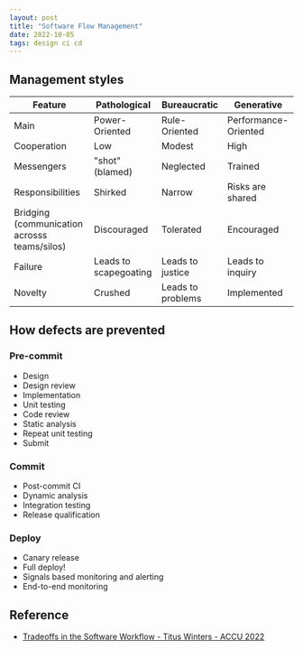 ```yaml
---
layout: post
title: "Software Flow Management"
date: 2022-10-05
tags: design ci cd
---
```


## Management styles
| Feature | Pathological | Bureaucratic | Generative |
|---------|--------------|--------------|------------|
| Main | Power-Oriented | Rule-Oriented | Performance-Oriented |
| Cooperation | Low | Modest | High |
| Messengers | "shot" (blamed) | Neglected | Trained |
| Responsibilities | Shirked | Narrow | Risks are shared |
| Bridging (communication acrosss teams/silos) | Discouraged | Tolerated | Encouraged |
| Failure | Leads to scapegoating | Leads to justice | Leads to inquiry |
| Novelty | Crushed | Leads to problems | Implemented |

## How defects are prevented

### Pre-commit
* Design
* Design review
* Implementation
* Unit testing
* Code review
* Static analysis
* Repeat unit testing
* Submit

### Commit
* Post-commit CI
* Dynamic analysis
* Integration testing
* Release qualification

### Deploy
* Canary release
* Full deploy!
* Signals based monitoring and alerting
* End-to-end monitoring

## Reference
* [Tradeoffs in the Software Workflow - Titus Winters - ACCU 2022](https://www.youtube.com/watch?v=l6Q7XaTleyI)
